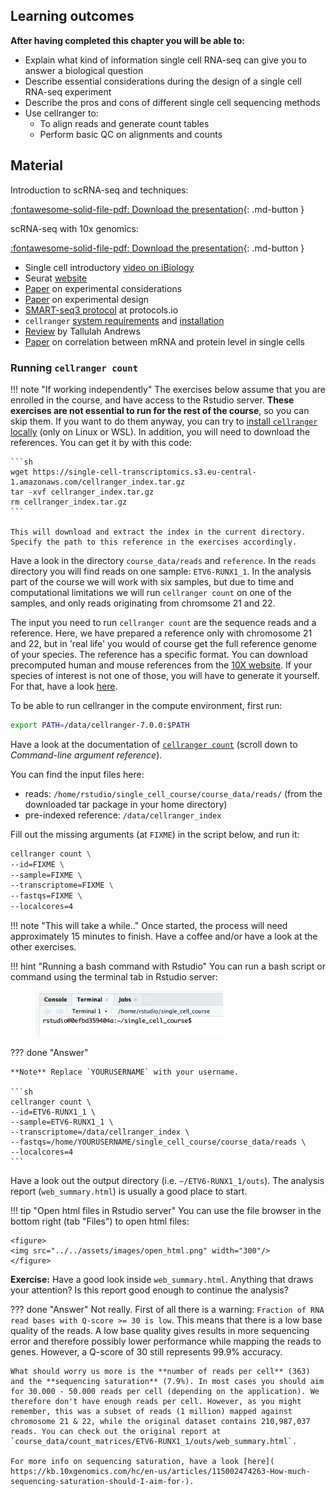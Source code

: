 ## Learning outcomes

**After having completed this chapter you will be able to:**

- Explain what kind of information single cell RNA-seq can give you to answer a biological question
- Describe essential considerations during the design of a single cell RNA-seq experiment
- Describe the pros and cons of different single cell sequencing methods
- Use cellranger to:
    - To align reads and generate count tables
    - Perform basic QC on alignments and counts

## Material

Introduction to scRNA-seq and techniques: 

[:fontawesome-solid-file-pdf: Download the presentation](../assets/pdf/introduction_scRNAseq.pdf){: .md-button }

scRNA-seq with 10x genomics: 

[:fontawesome-solid-file-pdf: Download the presentation](../assets/pdf/10x_genomics_single_cell.pdf){: .md-button }

- Single cell introductory [video on iBiology](https://www.youtube.com/watch?v=k9VFNLLQP8c)
- Seurat [website](https://satijalab.org/seurat/)
- [Paper](https://doi.org/10.3389/fcell.2018.00108) on experimental considerations
- [Paper](https://doi.org/10.1093/bib/bby007) on experimental design
- [SMART-seq3 protocol](https://www.protocols.io/view/smart-seq3-protocol-bcq4ivyw) at protocols.io
- `cellranger` [system requirements](https://support.10xgenomics.com/single-cell-gene-expression/software/overview/system-requirements) and [installation](https://support.10xgenomics.com/single-cell-gene-expression/software/pipelines/latest/installation)
- [Review](https://www.nature.com/articles/s41596-020-00409-w?proof=t) by Tallulah Andrews
- [Paper](https://www.biorxiv.org/content/10.1101/749473v3.full) on correlation between mRNA and protein level in single cells

### Running `cellranger count`

!!! note "If working independently"
    The exercises below assume that you are enrolled in the course, and have access to the Rstudio server. **These exercises are not essential to run for the rest of the course**, so you can skip them. If you want to do them anyway, you can try to [install `cellranger` locally](https://support.10xgenomics.com/single-cell-gene-expression/software/pipelines/latest/installation) (only on Linux or WSL). In addition, you will need to download the references. You can get it by with this code:

    ```sh
    wget https://single-cell-transcriptomics.s3.eu-central-1.amazonaws.com/cellranger_index.tar.gz
    tar -xvf cellranger_index.tar.gz
    rm cellranger_index.tar.gz
    ```

    This will download and extract the index in the current directory. Specify the path to this reference in the exercises accordingly. 

Have a look in the directory `course_data/reads` and `reference`. In the `reads` directory you will find reads on one sample: `ETV6-RUNX1_1`. In the analysis part of the course we will work with six samples, but due to time and computational limitations we will run `cellranger count` on one of the samples, and only reads originating from chromsome 21 and 22. 

The input you need to run `cellranger count` are the sequence reads and a reference. Here, we have prepared a reference only with chromosome 21 and 22, but in 'real life' you would of course get the full reference genome of your species. The reference has a specific format. You can download precomputed human and mouse references from the [10X website](https://support.10xgenomics.com/single-cell-gene-expression/software/downloads/latest). If your species of interest is not one of those, you will have to generate it yourself. For that, have a look [here](https://support.10xgenomics.com/single-cell-gene-expression/software/pipelines/latest/using/tutorial_mr).

To be able to run cellranger in the compute environment, first run:

```sh
export PATH=/data/cellranger-7.0.0:$PATH
```

Have a look at the documentation of [`cellranger count`](https://support.10xgenomics.com/single-cell-gene-expression/software/pipelines/latest/using/count) (scroll down to *Command-line argument reference*).

You can find the input files here:

- reads: `/home/rstudio/single_cell_course/course_data/reads/` (from the downloaded tar package in your home directory)
- pre-indexed reference: `/data/cellranger_index`

Fill out the missing arguments (at `FIXME`) in the script below, and run it:

```sh
cellranger count \
--id=FIXME \
--sample=FIXME \
--transcriptome=FIXME \
--fastqs=FIXME \
--localcores=4 
```

!!! note "This will take a while.."
    Once started, the process will need approximately 15 minutes to finish. Have a coffee and/or have a look at the other exercises. 

!!! hint "Running a bash command with Rstudio"
    You can run a bash script or command using the terminal tab in Rstudio server: 
    <figure>
    <img src="../../assets/images/select_terminal_tab.png" width="300"/>
    </figure>

??? done "Answer"
    
    **Note** Replace `YOURUSERNAME` with your username.

    ```sh
    cellranger count \
    --id=ETV6-RUNX1_1 \
    --sample=ETV6-RUNX1_1 \
    --transcriptome=/data/cellranger_index \
    --fastqs=/home/YOURUSERNAME/single_cell_course/course_data/reads \
    --localcores=4 
    ```

Have a look out the output directory (i.e. `~/ETV6-RUNX1_1/outs`). The analysis report (`web_summary.html`) is usually a good place to start. 

!!! tip "Open html files in Rstudio server"
    You can use the file browser in the bottom right (tab "Files") to open html files:

    <figure>
    <img src="../../assets/images/open_html.png" width="300"/>
    </figure>

**Exercise:** Have a good look inside `web_summary.html`. Anything that draws your attention? Is this report good enough to continue the analysis? 

??? done "Answer"
    Not really. First of all there is a warning: `Fraction of RNA read bases with Q-score >= 30 is low`. This means that there is a low base quality of the reads. A low base quality gives results in more sequencing error and therefore possibly lower performance while mapping the reads to genes. However, a Q-score of 30 still represents 99.9% accuracy. 

    What should worry us more is the **number of reads per cell** (363) and the **sequencing saturation** (7.9%). In most cases you should aim for 30.000 - 50.000 reads per cell (depending on the application). We therefore don't have enough reads per cell. However, as you might remember, this was a subset of reads (1 million) mapped against chromosome 21 & 22, while the original dataset contains 210,987,037 reads. You can check out the original report at `course_data/count_matrices/ETV6-RUNX1_1/outs/web_summary.html`.
    
    For more info on sequencing saturation, have a look [here](
    https://kb.10xgenomics.com/hc/en-us/articles/115002474263-How-much-sequencing-saturation-should-I-aim-for-). 
